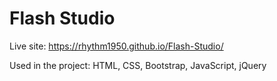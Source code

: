 # Flash Studio

Live site: https://rhythm1950.github.io/Flash-Studio/

Used in the project: HTML, CSS, Bootstrap, JavaScript, jQuery
